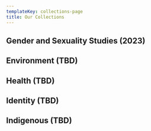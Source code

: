 ```yaml
---
templateKey: collections-page
title: Our Collections
---
```

## Gender and Sexuality Studies (2023)

## Environment (TBD)

## Health (TBD)

## Identity (TBD)

## Indigenous (TBD)